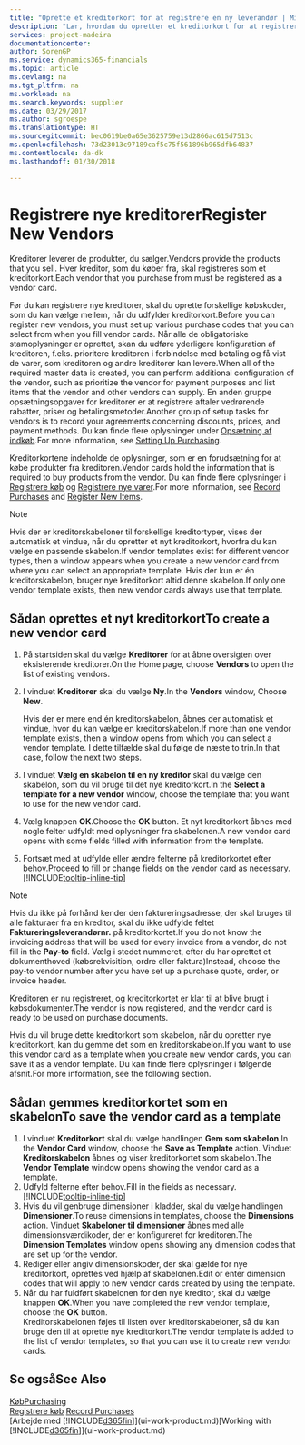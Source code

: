 ```yaml
---
title: "Oprette et kreditorkort for at registrere en ny leverandør | Microsoft Docs"
description: "Lær, hvordan du opretter et kreditorkort for at registrere en ny kreditor eller leverandør."
services: project-madeira
documentationcenter: 
author: SorenGP
ms.service: dynamics365-financials
ms.topic: article
ms.devlang: na
ms.tgt_pltfrm: na
ms.workload: na
ms.search.keywords: supplier
ms.date: 03/29/2017
ms.author: sgroespe
ms.translationtype: HT
ms.sourcegitcommit: bec0619be0a65e3625759e13d2866ac615d7513c
ms.openlocfilehash: 73d23013c97189caf5c75f561896b965dfb64837
ms.contentlocale: da-dk
ms.lasthandoff: 01/30/2018

---
```

# <a name="register-new-vendors"></a><span data-ttu-id="f95b5-103">Registrere nye kreditorer</span><span class="sxs-lookup"><span data-stu-id="f95b5-103">Register New Vendors</span></span>
<span data-ttu-id="f95b5-104">Kreditorer leverer de produkter, du sælger.</span><span class="sxs-lookup"><span data-stu-id="f95b5-104">Vendors provide the products that you sell.</span></span> <span data-ttu-id="f95b5-105">Hver kreditor, som du køber fra, skal registreres som et kreditorkort.</span><span class="sxs-lookup"><span data-stu-id="f95b5-105">Each vendor that you purchase from must be registered as a vendor card.</span></span>

<span data-ttu-id="f95b5-106">Før du kan registrere nye kreditorer, skal du oprette forskellige købskoder, som du kan vælge mellem, når du udfylder kreditorkort.</span><span class="sxs-lookup"><span data-stu-id="f95b5-106">Before you can register new vendors, you must set up various purchase codes that you can select from when you fill vendor cards.</span></span> <span data-ttu-id="f95b5-107">Når alle de obligatoriske stamoplysninger er oprettet, skan du udføre yderligere konfiguration af kreditoren, f.eks. prioritere kreditoren i forbindelse med betaling og få vist de varer, som kreditoren og andre kreditorer kan levere.</span><span class="sxs-lookup"><span data-stu-id="f95b5-107">When all of the required master data is created, you can perform additional configuration of the vendor, such as prioritize the vendor for payment purposes and list items that the vendor and other vendors can supply.</span></span> <span data-ttu-id="f95b5-108">En anden gruppe opsætningsopgaver for kreditorer er at registrere aftaler vedrørende rabatter, priser og betalingsmetoder.</span><span class="sxs-lookup"><span data-stu-id="f95b5-108">Another group of setup tasks for vendors is to record your agreements concerning discounts, prices, and payment methods.</span></span> <span data-ttu-id="f95b5-109">Du kan finde flere oplysninger under [Opsætning af indkøb](purchasing-setup-purchasing.md).</span><span class="sxs-lookup"><span data-stu-id="f95b5-109">For more information, see [Setting Up Purchasing](purchasing-setup-purchasing.md).</span></span>

<span data-ttu-id="f95b5-110">Kreditorkortene indeholde de oplysninger, som er en forudsætning for at købe produkter fra kreditoren.</span><span class="sxs-lookup"><span data-stu-id="f95b5-110">Vendor cards hold the information that is required to buy products from the vendor.</span></span> <span data-ttu-id="f95b5-111">Du kan finde flere oplysninger i [Registrere køb](purchasing-how-record-purchases.md) og [Registrere nye varer](inventory-how-register-new-items.md).</span><span class="sxs-lookup"><span data-stu-id="f95b5-111">For more information, see [Record Purchases](purchasing-how-record-purchases.md) and [Register New Items](inventory-how-register-new-items.md).</span></span>

> [!NOTE]  
>   <span data-ttu-id="f95b5-112">Hvis der er kreditorskabeloner til forskellige kreditortyper, vises der automatisk et vindue, når du opretter et nyt kreditorkort, hvorfra du kan vælge en passende skabelon.</span><span class="sxs-lookup"><span data-stu-id="f95b5-112">If vendor templates exist for different vendor types, then a window appears when you create a new vendor card from where you can select an appropriate template.</span></span> <span data-ttu-id="f95b5-113">Hvis der kun er én kreditorskabelon, bruger nye kreditorkort altid denne skabelon.</span><span class="sxs-lookup"><span data-stu-id="f95b5-113">If only one vendor template exists, then new vendor cards always use that template.</span></span>

## <a name="to-create-a-new-vendor-card"></a><span data-ttu-id="f95b5-114">Sådan oprettes et nyt kreditorkort</span><span class="sxs-lookup"><span data-stu-id="f95b5-114">To create a new vendor card</span></span>
1. <span data-ttu-id="f95b5-115">På startsiden skal du vælge **Kreditorer** for at åbne oversigten over eksisterende kreditorer.</span><span class="sxs-lookup"><span data-stu-id="f95b5-115">On the Home page, choose **Vendors** to open the list of existing vendors.</span></span>  
2. <span data-ttu-id="f95b5-116">I vinduet **Kreditorer** skal du vælge **Ny**.</span><span class="sxs-lookup"><span data-stu-id="f95b5-116">In the **Vendors** window, Choose **New**.</span></span>

    <span data-ttu-id="f95b5-117">Hvis der er mere end én kreditorskabelon, åbnes der automatisk et vindue, hvor du kan vælge en kreditorskabelon.</span><span class="sxs-lookup"><span data-stu-id="f95b5-117">If more than one vendor template exists, then a window opens from which you can select a vendor template.</span></span> <span data-ttu-id="f95b5-118">I dette tilfælde skal du følge de næste to trin.</span><span class="sxs-lookup"><span data-stu-id="f95b5-118">In that case, follow the next two steps.</span></span>
3. <span data-ttu-id="f95b5-119">I vinduet **Vælg en skabelon til en ny kreditor** skal du vælge den skabelon, som du vil bruge til det nye kreditorkort.</span><span class="sxs-lookup"><span data-stu-id="f95b5-119">In the **Select a template for a new vendor** window, choose the template that you want to use for the new vendor card.</span></span>
4. <span data-ttu-id="f95b5-120">Vælg knappen **OK**.</span><span class="sxs-lookup"><span data-stu-id="f95b5-120">Choose the **OK** button.</span></span> <span data-ttu-id="f95b5-121">Et nyt kreditorkort åbnes med nogle felter udfyldt med oplysninger fra skabelonen.</span><span class="sxs-lookup"><span data-stu-id="f95b5-121">A new vendor card opens with some fields filled with information from the template.</span></span>
5. <span data-ttu-id="f95b5-122">Fortsæt med at udfylde eller ændre felterne på kreditorkortet efter behov.</span><span class="sxs-lookup"><span data-stu-id="f95b5-122">Proceed to fill or change fields on the vendor card as necessary.</span></span> [!INCLUDE[tooltip-inline-tip](includes/tooltip-inline-tip_md.md)]

> [!NOTE]  
>   <span data-ttu-id="f95b5-123">Hvis du ikke på forhånd kender den faktureringsadresse, der skal bruges til alle fakturaer fra en kreditor, skal du ikke udfylde feltet **Faktureringsleverandørnr.** på kreditorkortet.</span><span class="sxs-lookup"><span data-stu-id="f95b5-123">If you do not know the invoicing address that will be used for every invoice from a vendor, do not fill in the **Pay-to** field.</span></span> <span data-ttu-id="f95b5-124">Vælg i stedet nummeret, efter du har oprettet et dokumenthoved (købsrekvisition, ordre eller faktura)</span><span class="sxs-lookup"><span data-stu-id="f95b5-124">Instead, choose the pay-to vendor number after you have set up a purchase quote, order, or invoice header.</span></span>

<span data-ttu-id="f95b5-125">Kreditoren er nu registreret, og kreditorkortet er klar til at blive brugt i købsdokumenter.</span><span class="sxs-lookup"><span data-stu-id="f95b5-125">The vendor is now registered, and the vendor card is ready to be used on purchase documents.</span></span>

<span data-ttu-id="f95b5-126">Hvis du vil bruge dette kreditorkort som skabelon, når du opretter nye kreditorkort, kan du gemme det som en kreditorskabelon.</span><span class="sxs-lookup"><span data-stu-id="f95b5-126">If you want to use this vendor card as a template when you create new vendor cards, you can save it as a vendor template.</span></span> <span data-ttu-id="f95b5-127">Du kan finde flere oplysninger i følgende afsnit.</span><span class="sxs-lookup"><span data-stu-id="f95b5-127">For more information, see the following section.</span></span>

## <a name="to-save-the-vendor-card-as-a-template"></a><span data-ttu-id="f95b5-128">Sådan gemmes kreditorkortet som en skabelon</span><span class="sxs-lookup"><span data-stu-id="f95b5-128">To save the vendor card as a template</span></span>
1. <span data-ttu-id="f95b5-129">I vinduet **Kreditorkort** skal du vælge handlingen **Gem som skabelon**.</span><span class="sxs-lookup"><span data-stu-id="f95b5-129">In the **Vendor Card** window, choose the **Save as Template** action.</span></span> <span data-ttu-id="f95b5-130">Vinduet **Kreditorskabelon** åbnes og viser kreditorkortet som skabelon.</span><span class="sxs-lookup"><span data-stu-id="f95b5-130">The **Vendor Template** window opens showing the vendor card as a template.</span></span>
2. <span data-ttu-id="f95b5-131">Udfyld felterne efter behov.</span><span class="sxs-lookup"><span data-stu-id="f95b5-131">Fill in the fields as necessary.</span></span> [!INCLUDE[tooltip-inline-tip](includes/tooltip-inline-tip_md.md)]
3. <span data-ttu-id="f95b5-132">Hvis du vil genbruge dimensioner i kladder, skal du vælge handlingen **Dimensioner**.</span><span class="sxs-lookup"><span data-stu-id="f95b5-132">To reuse dimensions in templates, choose the **Dimensions** action.</span></span> <span data-ttu-id="f95b5-133">Vinduet **Skabeloner til dimensioner** åbnes med alle dimensionsværdikoder, der er konfigureret for kreditoren.</span><span class="sxs-lookup"><span data-stu-id="f95b5-133">The **Dimension Templates** window opens showing any dimension codes that are set up for the vendor.</span></span>
4. <span data-ttu-id="f95b5-134">Rediger eller angiv dimensionskoder, der skal gælde for nye kreditorkort, oprettes ved hjælp af skabelonen.</span><span class="sxs-lookup"><span data-stu-id="f95b5-134">Edit or enter dimension codes that will apply to new vendor cards created by using the template.</span></span>
5. <span data-ttu-id="f95b5-135">Når du har fuldført skabelonen for den nye kreditor, skal du vælge knappen **OK**.</span><span class="sxs-lookup"><span data-stu-id="f95b5-135">When you have completed the new vendor template, choose the **OK** button.</span></span>  
   <span data-ttu-id="f95b5-136">Kreditorskabelonen føjes til listen over kreditorskabeloner, så du kan bruge den til at oprette nye kreditorkort.</span><span class="sxs-lookup"><span data-stu-id="f95b5-136">The vendor template is added to the list of vendor templates, so that you can use it to create new vendor cards.</span></span>

## <a name="see-also"></a><span data-ttu-id="f95b5-137">Se også</span><span class="sxs-lookup"><span data-stu-id="f95b5-137">See Also</span></span>
[<span data-ttu-id="f95b5-138">Køb</span><span class="sxs-lookup"><span data-stu-id="f95b5-138">Purchasing</span></span>](purchasing-manage-purchasing.md)  
<span data-ttu-id="f95b5-139">[Registrere køb](purchasing-how-record-purchases.md) </span><span class="sxs-lookup"><span data-stu-id="f95b5-139">[Record Purchases](purchasing-how-record-purchases.md) </span></span>  
<span data-ttu-id="f95b5-140">[Arbejde med [!INCLUDE[d365fin](includes/d365fin_md.md)]](ui-work-product.md)</span><span class="sxs-lookup"><span data-stu-id="f95b5-140">[Working with [!INCLUDE[d365fin](includes/d365fin_md.md)]](ui-work-product.md)</span></span>  

